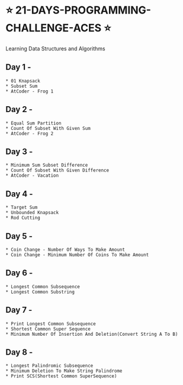 # ⭐ 21-DAYS-PROGRAMMING-CHALLENGE-ACES ⭐
 
Learning Data Structures and Algorithms 

## Day 1 - 
```
* 01 Knapsack
* Subset Sum 
* AtCoder - Frog 1
```

## Day 2 - 
```
* Equal Sum Partition
* Count Of Subset With Given Sum
* AtCoder - Frog 2
```

## Day 3 - 
```
* Minimum Sum Subset Difference
* Count Of Subset With Given Difference
* AtCoder - Vacation
```

## Day 4 - 
```
* Target Sum
* Unbounded Knapsack
* Rod Cutting
```

## Day 5 -
```
* Coin Change - Number Of Ways To Make Amount
* Coin Change - Minimum Number Of Coins To Make Amount
```

## Day 6 -
```
* Longest Common Subsequence
* Longest Common Substring
```

## Day 7 -
```
* Print Longest Common Subsequence
* Shortest Common Super Sequence
* Minimum Number Of Insertion And Deletion(Convert String A To B)
```

## Day 8 -
```
* Longest Palindromic Subsequence
* Minimum Deletion To Make String Palindrome
* Print SCS(Shortest Common SuperSequence)
```
